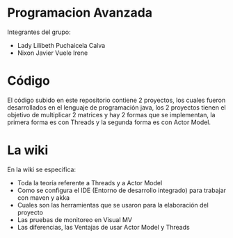 # Programacion Avanzada
Integrantes del grupo:
  - Lady Lilibeth Puchaicela Calva
  - Nixon Javier Vuele Irene
# Código
El código subido en este repositorio contiene 2 proyectos, los cuales fueron desarrollados en el lenguaje de programación java, los 2 proyectos tienen el objetivo de multiplicar 2 matrices y hay 2 formas que se implementan, la primera forma es con Threads y la segunda forma es con Actor Model.
# La wiki
En la wiki se especifica:
  - Toda la teoría referente a Threads y a Actor Model
  - Como se configura el IDE (Entorno de desarrollo integrado) para trabajar con maven y akka
  - Cuales son las herramientas que se usaron para la elaboración del proyecto
  - Las pruebas de monitoreo en Visual MV
  - Las diferencias, las Ventajas de usar Actor Model y Threads
